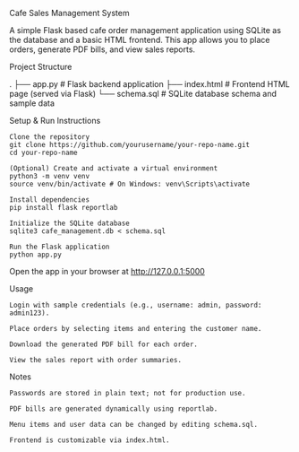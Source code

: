 Cafe Sales Management System

A simple Flask based cafe order management application using SQLite as the database and a basic HTML frontend.
This app allows you to place orders, generate PDF bills, and view sales reports.

Project Structure

.
├── app.py # Flask backend application
├── index.html # Frontend HTML page (served via Flask)
└── schema.sql # SQLite database schema and sample data

Setup & Run Instructions

    Clone the repository
    git clone https://github.com/yourusername/your-repo-name.git
    cd your-repo-name

    (Optional) Create and activate a virtual environment
    python3 -m venv venv
    source venv/bin/activate # On Windows: venv\Scripts\activate

    Install dependencies
    pip install flask reportlab

    Initialize the SQLite database
    sqlite3 cafe_management.db < schema.sql

    Run the Flask application
    python app.py

Open the app in your browser at http://127.0.0.1:5000

Usage

    Login with sample credentials (e.g., username: admin, password: admin123).

    Place orders by selecting items and entering the customer name.

    Download the generated PDF bill for each order.

    View the sales report with order summaries.

Notes

    Passwords are stored in plain text; not for production use.

    PDF bills are generated dynamically using reportlab.

    Menu items and user data can be changed by editing schema.sql.

    Frontend is customizable via index.html.
